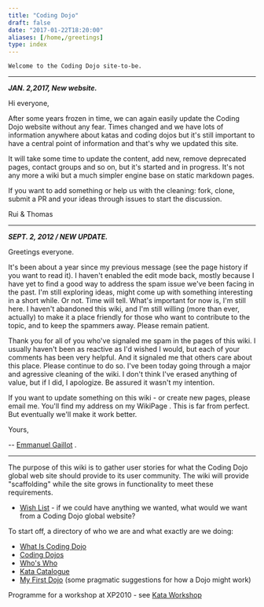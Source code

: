 ```yaml
---
title: "Coding Dojo"
draft: false
date: "2017-01-22T18:20:00"
aliases: [/home,/greetings]
type: index
---
```

    Welcome to the Coding Dojo site-to-be.

------------------------------------------------------------------------

***JAN. 2,2017, New website.***

Hi everyone,

After some years frozen in time, we can again easily update the Coding Dojo website
without any fear. Times changed and we have lots of information anywhere about katas and 
coding dojos but it's still important to have a central point of information and that's
why we updated this site. 

It will take some time to update the content, add new, remove deprecated pages, contact groups and
so on, but it's started and in progress. It's not any more a wiki but a much simpler engine base on 
static markdown pages. 

If you want to add something or help us with the cleaning: fork, clone, submit a PR and your
ideas through issues to start the discussion. 

Rui & Thomas



----------------




***SEPT. 2, 2012 / NEW UPDATE.***

Greetings everyone.

It's been about a year since my previous message (see the page history
if you want to read it). I haven't enabled the edit mode back, mostly
because I have yet to find a good way to address the spam issue we've
been facing in the past. I'm still exploring ideas, might come up with
something interesting in a short while. Or not. Time will tell. What's
important for now is, I'm still here. I haven't abandoned this wiki, and
I'm still willing (more than ever, actually) to make it a place friendly
for those who want to contribute to the topic, and to keep the spammers
away. Please remain patient.

Thank you for all of you who've signaled me spam in the pages of this
wiki. I usually haven't been as reactive as I'd wished I would, but each
of your comments has been very helpful. And it signaled me that others
care about this place. Please continue to do so. I've been today going
through a major and agressive cleaning of the wiki. I don't think I've
erased anything of value, but if I did, I apologize. Be assured it
wasn't my intention.

If you want to update something on this wiki - or create new pages,
please email me. You'll find my address on my WikiPage . This is far
from perfect. But eventually we'll make it work better.

Yours,

-- [Emmanuel Gaillot](/people/EmmanuelGaillot) .

------------------------------------------------------------------------

The purpose of this wiki is to gather user stories for what the Coding
Dojo global web site should provide to its user community. The wiki will
provide "scaffolding" while the site grows in functionality to meet
these requirements.

-   [Wish List](/WishList) - if we could have anything we wanted, what
    would we want from a Coding Dojo global website?

To start off, a directory of who we are and what exactly are we doing:

-   [What Is Coding Dojo](/WhatIsCodingDojo)
-   [Coding Dojos](/CodingDojos)
-   [Who's Who](/WhosWho)
-   [Kata Catalogue](/KataCatalogue)
-   [My First Dojo](/MyFirstDojo) (some pragmatic suggestions for how a
    Dojo might work)

Programme for a workshop at XP2010 - see [Kata Workshop](/KataWorkshop)
